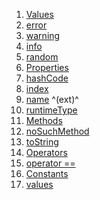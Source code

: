 1.  [Values](enums_enums/MessageType.html#values)
2.  [error](enums_enums/MessageType.html#error)
3.  [warning](enums_enums/MessageType.html#warning)
4.  [info](enums_enums/MessageType.html#info)
5.  [random](enums_enums/MessageType.html#random)
6.  [Properties](enums_enums/MessageType.html#instance-properties)
7.  [hashCode](https://api.flutter.dev/flutter/dart-core/Object/hashCode.html)
8.  [index](https://api.flutter.dev/flutter/dart-core/Enum/index.html)
9.  [name](https://api.flutter.dev/flutter/dart-core/EnumName/name.html)
    ^(ext)^
10. [runtimeType](https://api.flutter.dev/flutter/dart-core/Object/runtimeType.html)
11. [Methods](enums_enums/MessageType.html#instance-methods)
12. [noSuchMethod](https://api.flutter.dev/flutter/dart-core/Object/noSuchMethod.html)
13. [toString](https://api.flutter.dev/flutter/dart-core/Object/toString.html)
14. [Operators](enums_enums/MessageType.html#operators)
15. [operator
    ==](https://api.flutter.dev/flutter/dart-core/Object/operator_equals.html)
16. [Constants](enums_enums/MessageType.html#constants)
17. [values](enums_enums/MessageType/values-constant.html)
